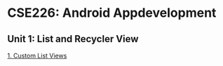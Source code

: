 # CSE226: Android Appdevelopment

## Unit 1: List and Recycler View
[1. Custom List Views](/Units/1/1.md)<br>
